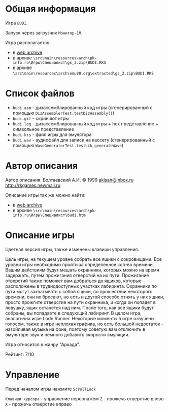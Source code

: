 # Общая информация

Игра `BUDI`.

Запуск через загрузчик `Монитор-1М`.

Игра располагается:
- в [web archive](https://web.archive.org/web/20170318070429fw_/http://www.pk-info.ru/arhiv/spec/budi.zip)
- в архиве `\src\main\resources\arch\pk-info.ru\Игры\Специалист\gs_3.zip\BUDI.RKS`
- в архиве `\src\main\resources\arch\emu80.org\extracted\gs_3.zip\BUDI.RKS`

# Список файлов

- `budi.asm` - дизассемблированный код игры (сгенерированный с помощью `DizAssemblerTest.testDizAssembly()`)
- `budi.gif` - скриншот игры
- `budi.log` - дизассемблированный код игры + hex представление + символьное представление
- `budi.krs` - файл игры для эмулятора
- `budi.wav` - аудиофайл для записи на кассету (сгенерированный с помощью `WaveGeneratorTest.testLik_generateWave`) 

# Автор описания

Автор описания: Болтаевский А.И.
© 1999
akisan@inbox.ru
http://rkgames.newmail.ru

Описание игры так же можно найти:
- в [web archive](https://web.archive.org/web/20170318070429fw_/http://www.pk-info.ru/spec3/budi.html) 
- в архиве `\src\main\resources\arch\pk-info.ru\Игры\Специалист\budi.htm`

# Описание игры

Цветная версия игры, также изменены клавиши управления.

Цель игры, на текущем уровне собрать все ящики с сокровищами. Все уровни игры необходимо пройти за определенное 
кол-во времени. Вашим действиям будут мешать охранники, которых можно на время задержать, путем прожигания 
отверстий на их пути. Прожигание отверстий также поможет вам добраться до ящиков, которые расположены в 
труднодоступных участках лабиринта. Охранники по пути могут захватывать с собой ящики, по прошествии некоторого 
времени, они их бросают, но есть и другой способо отнять у них ящики, просто прожгите отверстие на пути 
охранника, и когда он попадет в ловушку, ящик останется над ним. После того, как все ящики будут собраны, 
вы попадаете в следующий лабиринт. В целом игра, аналогична игре Lode Runner. Некоторые моменты в игре озвучены 
голосом, также в игре неплохая графика, но есть большой недостаток - назойливая музыка на фоне, поэтому 
советую вам отключить в эмуляторе звук и немного добавить скорости эмуляции.

Игра относится к жанру "Аркада".

Рейтинг: 7/10

# Управление 

Перед началом игры нажмите `ScrollLock`

`Клавиши курсора` - управление персонажем
`Z` - прожечь отверстие влево
`X` - прожечь отверстие вправо